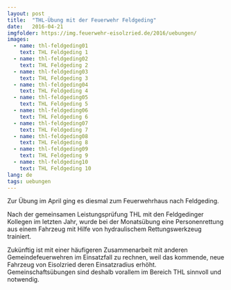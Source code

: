 ```yaml
---
layout: post
title:  "THL-Übung mit der Feuerwehr Feldgeding"
date:   2016-04-21
imgfolder: https://img.feuerwehr-eisolzried.de/2016/uebungen/
images:
  - name: thl-feldgeding01
    text: THL Feldgeding 1
  - name: thl-feldgeding02
    text: THL Feldgeding 2
  - name: thl-feldgeding03
    text: THL Feldgeding 3
  - name: thl-feldgeding04
    text: THL Feldgeding 4
  - name: thl-feldgeding05
    text: THL Feldgeding 5
  - name: thl-feldgeding06
    text: THL Feldgeding 6
  - name: thl-feldgeding07
    text: THL Feldgeding 7
  - name: thl-feldgeding08
    text: THL Feldgeding 8
  - name: thl-feldgeding09
    text: THL Feldgeding 9
  - name: thl-feldgeding10
    text: THL Feldgeding 10
lang: de
tags: uebungen
---
```

Zur Übung im April ging es diesmal zum Feuerwehrhaus nach Feldgeding.

Nach der gemeinsamen Leistungsprüfung THL mit den Feldgedinger Kollegen im letzten Jahr, wurde bei der Monatsübung eine Personenrettung aus einem Fahrzeug mit Hilfe von hydraulischem Rettungswerkzeug trainiert.

Zukünftig ist mit einer häufigeren Zusammenarbeit mit anderen Gemeindefeuerwehren im Einsatzfall zu rechnen, weil das kommende, neue Fahrzeug von Eisolzried deren Einsatzradius erhöht. Gemeinschaftsübungen sind deshalb vorallem im Bereich THL sinnvoll und notwendig.
